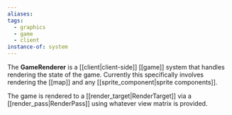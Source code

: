 ```yaml
---
aliases:
tags:
  - graphics
  - game
  - client
instance-of: system
---
```

The **GameRenderer** is a [[client|client-side]] [[game]] system that handles rendering the state of the game. Currently this specifically involves rendering the [[map]] and any [[sprite_component|sprite components]].

The game is rendered to a [[render_target|RenderTarget]] via a [[render_pass|RenderPass]] using whatever view matrix is provided.